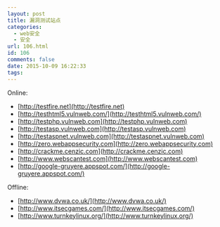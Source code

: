 ```yaml
---
layout: post
title: 漏洞测试站点
categories:
  - web安全
  - 安全
url: 106.html
id: 106
comments: false
date: 2015-10-09 16:22:33
tags:
---
```


Online:

*   [http://testfire.net](http://testfire.net)
*   [http://testhtml5.vulnweb.com/](http://testhtml5.vulnweb.com/)
*   [http://testphp.vulnweb.com](http://testphp.vulnweb.com)
*   [http://testasp.vulnweb.com](http://testasp.vulnweb.com)
*   [http://testaspnet.vulnweb.com](http://testaspnet.vulnweb.com)
*   [http://zero.webappsecurity.com](http://zero.webappsecurity.com)
*   [http://crackme.cenzic.com](http://crackme.cenzic.com)
*   [http://www.webscantest.com](http://www.webscantest.com)
*   [http://google-gruyere.appspot.com/](http://google-gruyere.appspot.com/)

Offline:

*   [http://www.dvwa.co.uk/](http://www.dvwa.co.uk/)
*   [http://www.itsecgames.com/](http://www.itsecgames.com/)
*   [http://www.turnkeylinux.org/](http://www.turnkeylinux.org/)